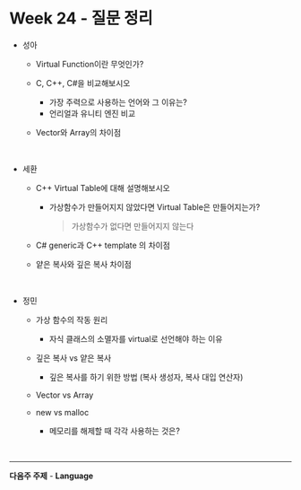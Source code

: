 # Week 24 - 질문 정리

- 성아

  - Virtual Function이란 무엇인가?
    
  - C, C++, C#을 비교해보시오
    - 가장 주력으로 사용하는 언어와 그 이유는?
    - 언리얼과 유니티 엔진 비교

  - Vector와 Array의 차이점


<br>

- 세환

  - C++ Virtual Table에 대해 설명해보시오
    - 가상함수가 만들어지지 않았다면 Virtual Table은 만들어지는가? 
      > 가상함수가 없다면 만들어지지 않는다
  
  - C# generic과 C++ template 의 차이점

  - 얕은 복사와 깊은 복사 차이점

<br>

- 정민
  
  - 가상 함수의 작동 원리
    - 자식 클래스의 소멸자를 virtual로 선언해야 하는 이유
  
  - 깊은 복사 vs 얕은 복사
    - 깊은 복사를 하기 위한 방법 (복사 생성자, 복사 대입 연산자)
  
  - Vector vs Array

  - new vs malloc
    - 메모리를 해제할 때 각각 사용하는 것은?
  

<br>

---

**다음주 주제** - **Language**



